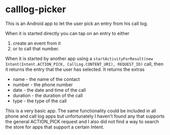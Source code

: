 # calllog-picker
This is an Android app to let the user pick an entry from his call log.

When it is started directly you can tap on an entry to either
 
1. create an event from it 
2. or to call that number.

When it is started by another app using a `startActivityForResult(new Intent(Intent.ACTION_PICK, CallLog.CONTENT_URI), REQUEST_ID)` call, then it returns the entry that the user has selected. It returns the extras

- name - the name of the contact
- number - the phone number
- date - the date and time of the call
- duration - the duration of the call
- type - the type of the call

This is a very basic app. The same functionality could be included in all phone and call log apps but unfortunately
I haven't found any that supports the general ACTION_PICK request and I also did not find a way to search the store
for apps that support a certain Intent.

